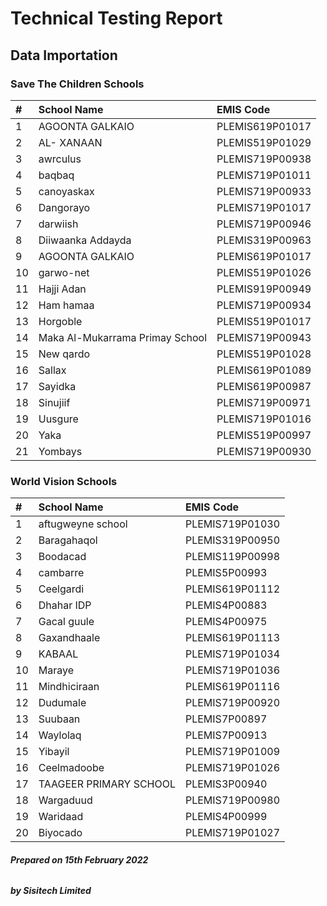# Technical Testing Report

## Data Importation

### Save The Children Schools

| # | School Name | EMIS Code |
| :------ |:------ |:------ |
| 1 | AGOONTA GALKAIO | PLEMIS619P01017 |
| 2 | AL- XANAAN | PLEMIS519P01029 | 
| 3 | awrculus | PLEMIS719P00938 |
| 4 | baqbaq | PLEMIS719P01011 | 
| 5 | canoyaskax | PLEMIS719P00933 |
| 6 | Dangorayo | PLEMIS719P01017 |
| 7 | darwiish | PLEMIS719P00946 |
| 8 | Diiwaanka Addayda | PLEMIS319P00963 |
| 9 | AGOONTA GALKAIO | PLEMIS619P01017 |
| 10 | garwo-net | PLEMIS519P01026 |
| 11 | Hajji Adan | PLEMIS919P00949 |
| 12 | Ham hamaa | PLEMIS719P00934 | 
| 13 | Horgoble | PLEMIS519P01017 |
| 14 | Maka Al-Mukarrama Primay School | PLEMIS719P00943 |
| 15 | New qardo | PLEMIS519P01028 |
| 16 | Sallax | PLEMIS619P01089 |
| 17 | Sayidka | PLEMIS619P00987 |
| 18 | Sinujiif | PLEMIS719P00971 |
| 19 | Uusgure | PLEMIS719P01016 |
| 20 | Yaka | PLEMIS519P00997 |
| 21 | Yombays | PLEMIS719P00930 |

### World Vision Schools

| # | School Name | EMIS Code |
| :------ |:------ |:------ |
| 1 | aftugweyne school | PLEMIS719P01030 |
| 2 | Baragahaqol | PLEMIS319P00950  | 
| 3 | Boodacad| PLEMIS119P00998 |
| 4 | cambarre | PLEMIS5P00993 | 
| 5 | Ceelgardi | PLEMIS619P01112 |
| 6 | Dhahar IDP | PLEMIS4P00883 |
| 7 | Gacal guule | PLEMIS4P00975 |
| 8 | Gaxandhaale | PLEMIS619P01113 |
| 9 | KABAAL | PLEMIS719P01034 |
| 10 | Maraye | PLEMIS719P01036 |
| 11 | Mindhiciraan | PLEMIS619P01116 |
| 12 | Dudumale | PLEMIS719P00920 | 
| 13 | Suubaan  | PLEMIS7P00897 |
| 14 | Waylolaq | PLEMIS7P00913 |
| 15 | Yibayil | PLEMIS719P01009 |
| 16 | Ceelmadoobe | PLEMIS719P01026 |
| 17 | TAAGEER PRIMARY SCHOOL | PLEMIS3P00940 |
| 18 | Wargaduud | PLEMIS719P00980 |
| 19 | Waridaad | PLEMIS4P00999 |
| 20 | Biyocado | PLEMIS719P01027 |

###### **Prepared on 15th February 2022**
###### **by Sisitech Limited**


